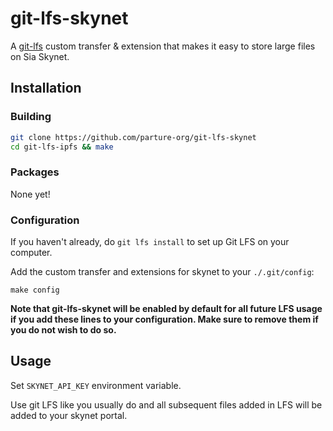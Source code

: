 # git-lfs-skynet

A [git-lfs](https://git-lfs.github.com/) custom transfer & extension that makes it easy to store large files on Sia Skynet.

## Installation

### Building

```bash
git clone https://github.com/parture-org/git-lfs-skynet
cd git-lfs-ipfs && make
```

### Packages

None yet!

### Configuration

If you haven't already, do `git lfs install` to set up Git LFS on your computer.

Add the custom transfer and extensions for skynet to your `./.git/config`:

```
make config
```

**Note that git-lfs-skynet will be enabled by default for all future LFS usage if you add these lines to your configuration. Make sure to remove them if you do not wish to do so.**

## Usage

Set ```SKYNET_API_KEY``` environment variable.

Use git LFS like you usually do and all subsequent files added in LFS will be added to your skynet portal.